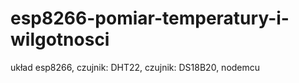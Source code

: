 # esp8266-pomiar-temperatury-i-wilgotnosci
układ esp8266, czujnik: DHT22, czujnik: DS18B20, nodemcu
